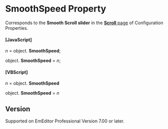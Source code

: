 # SmoothSpeed Property

Corresponds to the **Smooth Scroll slider** in the [**Scroll** page](../../dlg/properties/scroll/index) of Configuration Properties.

#### \[JavaScript\]

_n_ =
object. **SmoothSpeed**;

object. **SmoothSpeed** = _n_;

#### \[VBScript\]

_n_ =
object. **SmoothSpeed**

object. **SmoothSpeed** = _n_

## Version

Supported on EmEditor Professional Version 7.00 or later.